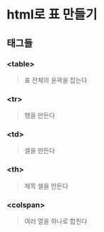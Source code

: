 # html로 표 만들기

## 태그들

### \<table>

> 표 전체의 윤곽을 잡는다

### \<tr>

> 행을 만든다

### \<td>

> 셀을 만든다

### \<th>

> 제목 셀을 만든다

### \<colspan>

> 여러 열을 하나로 합친다

```html

```